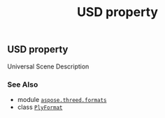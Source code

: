﻿---
title: USD property
second_title: Aspose.3D for Python via .NET API References
description: 
type: docs
weight: 500
url: /aspose.threed.formats/plyformat/usd/
is_root: false
---

## USD property


Universal Scene Description

### See Also
* module [`aspose.threed.formats`](../../)
* class [`PlyFormat`](/3d/python-net/aspose.threed.formats/plyformat)
